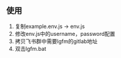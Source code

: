 ## 使用
1. 复制example.env.js -> env.js
2. 修改env.js中的username，password配置
3. 拷贝飞书群中需要lgfm的gitlab地址
4. 双击lgfm.bat